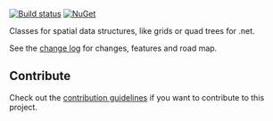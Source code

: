 [![Build status](https://ci.appveyor.com/api/projects/status/lipgwoch4aopjucc?svg=true)](https://ci.appveyor.com/project/danielscherzer/zenseless-spatial)
[![NuGet](https://img.shields.io/nuget/v/Zenseless.Spatial.svg)](https://www.nuget.org/packages/Zenseless.Spatial/)


Classes for spatial data structures, like grids or quad trees for .net.

See the [change log](CHANGELOG.md) for changes, features and road map.

## Contribute
Check out the [contribution guidelines](CONTRIBUTING.md) if you want to contribute to this project.
